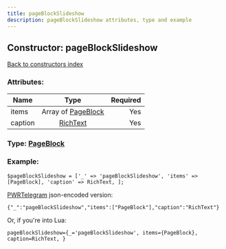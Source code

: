 ```yaml
---
title: pageBlockSlideshow
description: pageBlockSlideshow attributes, type and example
---
```

## Constructor: pageBlockSlideshow  
[Back to constructors index](index.md)



### Attributes:

| Name     |    Type       | Required |
|----------|:-------------:|---------:|
|items|Array of [PageBlock](../types/PageBlock.md) | Yes|
|caption|[RichText](../types/RichText.md) | Yes|



### Type: [PageBlock](../types/PageBlock.md)


### Example:

```
$pageBlockSlideshow = ['_' => 'pageBlockSlideshow', 'items' => [PageBlock], 'caption' => RichText, ];
```  

[PWRTelegram](https://pwrtelegram.xyz) json-encoded version:

```
{"_":"pageBlockSlideshow","items":["PageBlock"],"caption":"RichText"}
```


Or, if you're into Lua:  


```
pageBlockSlideshow={_='pageBlockSlideshow', items={PageBlock}, caption=RichText, }

```


